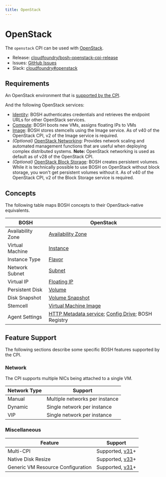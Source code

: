 ```yaml
---
title: OpenStack
---
```


# OpenStack

The `openstack` CPI can be used with [OpenStack](https://www.openstack.org).

 * Release: [cloudfoundry/bosh-openstack-cpi-release](https://github.com/cloudfoundry/bosh-openstack-cpi-release)
 * Issues: [GitHub Issues](https://github.com/cloudfoundry/bosh-openstack-cpi-release/issues)
 * Slack: [cloudfoundry#openstack](https://cloudfoundry.slack.com/messages/openstack)


## Requirements

An OpenStack environment that is [supported by the CPI](https://github.com/cloudfoundry/bosh-openstack-cpi-release#supported-openstack-versions).

And the following OpenStack services:

 * [Identity](https://www.openstack.org/software/releases/latest/components/keystone):
   BOSH authenticates credentials and retrieves the endpoint URLs for other OpenStack services.
 * [Compute](https://www.openstack.org/software/releases/latest/components/nova):
   BOSH boots new VMs, assigns floating IPs to VMs
 * [Image](https://www.openstack.org/software/releases/latest/components/glance):
   BOSH stores stemcells using the Image service. As of v40 of the OpenStack CPI, v2 of the Image service is required.
 * *(Optional)* [OpenStack Networking](https://www.openstack.org/software/releases/latest/components/neutron):
   Provides network scaling and automated management functions that are useful when deploying complex distributed systems. **Note:** OpenStack networking is used as default as of v28 of the OpenStack CPI.
 * *(Optional)* [OpenStack Block Storage](https://www.openstack.org/software/releases/latest/components/cinder):
   BOSH creates persistent volumes. While it is technically possible to use BOSH on OpenStack without block storage, you won't get persistent volumes without it. As of v40 of the OpenStack CPI, v2 of the Block Storage service is required.

## Concepts

The following table maps BOSH concepts to their OpenStack-native equivalents.

| BOSH | OpenStack |
| ---- | --------- |
| Availability Zone | [Availability Zone](https://www.mirantis.com/blog/the-first-and-final-word-on-openstack-availability-zones/) |
| Virtual Machine | [Instance](https://docs.openstack.org/nova/latest/user/launch-instances.html) |
| Instance Type | [Flavor](https://docs.openstack.org/nova/latest/user/flavors.html) |
| Network Subnet | [Subnet](https://docs.openstack.org/neutron/latest/admin/intro-os-networking.html) |
| Virtual IP | [Floating IP](https://docs.openstack.org/nova/latest/user/manage-ip-addresses.html) |
| Persistent Disk | [Volume](https://docs.openstack.org/cinder/latest/cli/cli-manage-volumes.html) |
| Disk Snapshot | [Volume Snapshot](https://docs.openstack.org/cinder/latest/cli/cli-manage-volumes.html) |
| Stemcell | [Virtual Machine Image](https://docs.openstack.org/glance/latest/user/index.html) |
| Agent Settings | [HTTP Metadata service](https://docs.openstack.org/nova/latest/user/metadata-service.html); [Config Drive](https://docs.openstack.org/nova/latest/user/config-drive.html); BOSH Registry |


## Feature Support

The following sections describe some specific BOSH features supported by the CPI.


### Network

The CPI supports multiple NICs being attached to a single VM.


| Network Type | Support |
| ------------ | ------- |
| Manual | Multiple networks per instance |
| Dynamic | Single network per instance |
| VIP | Single network per instance |


### Miscellaneous

| Feature | Support |
| ------- | ------- |
| Multi-CPI | Supported, [v31](https://github.com/cloudfoundry/bosh-openstack-cpi-release/releases/tag/v31)+ |
| Native Disk Resize | Supported, [v33](https://github.com/cloudfoundry/bosh-openstack-cpi-release/releases/tag/v33)+ |
| Generic VM Resource Configuration | Supported, [v31](https://github.com/cloudfoundry/bosh-openstack-cpi-release/releases/tag/v31)+ |

